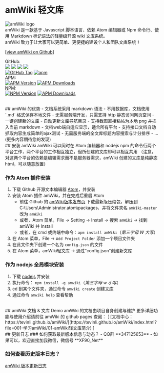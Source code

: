 # amWiki 轻文库

![amWiki logo](https://amwiki.xf09.net/docs/assets/logo.png)  
amWiki 是一款基于 Javascript 脚本语言、依赖 Atom 编辑器或 Npm 命令行、使用 Markdown 标记语法的轻量级开源 wiki 文库系统。  
amWiki 致力于让大家可以更简单、更便捷的建设个人和团队文库系统！  

[[view amWiki on Github](https://github.com/TevinLi/amWiki)]  

GitHub:  
[![](https://img.shields.io/github/stars/TevinLi/amWiki.svg?style=social&label=Star)](https://github.com/TevinLi/amWiki "GitHub Stars") [![](https://img.shields.io/github/forks/TevinLi/amWiki.svg?style=social&label=Fork)](https://github.com/TevinLi/amWiki "GitHub Forks") [![](https://img.shields.io/github/issues-raw/TevinLi/amWiki.svg)](https://github.com/TevinLi/amWiki "GitHub Open Issues") [![](https://img.shields.io/github/issues-closed-raw/TevinLi/amWiki.svg)](https://github.com/TevinLi/amWiki "GitHub Closed Issues")  
[![GitHub Tag](https://img.shields.io/github/tag/TevinLi/amWiki.svg)](https://github.com/TevinLi/amWiki "GitHub Tag") [![apm](https://img.shields.io/github/license/TevinLi/amWiki.svg)](https://atom.io/packages/amWiki "MIT License")  
APM:  
[![APM Version](https://img.shields.io/apm/v/amWiki.svg)](https://atom.io/packages/amWiki "APM Version") [![APM Downloads](https://img.shields.io/apm/dm/amWiki.svg)](https://atom.io/packages/amWiki "APM Downloads")  
NPM:  
[![NPM Version](https://img.shields.io/npm/v/amwiki.svg)](https://www.npmjs.com/package/amwiki "NPM Version") [![APM Downloads](https://img.shields.io/npm/dt/amWiki.svg)](https://www.npmjs.com/package/amwiki "APM Downloads")

<br>
## amWiki 的优势
- 文档系统采用 markdown 语法
- 不用数据库，文档使用 `.md` 格式保存本地文件
- 无需服务端开发，只需支持 http 静态访问网页空间
- 一键创建新的文库
- 自动更新文库导航目录
- 支持截图直接粘帖为本地 png 并插入当前 markdown
- 文档web端自适应显示，适合所有平台
- 支持接口文档自动抓取内容生成简单的ajax测试
- 无需服务端的全文库标题内容搜索与计分排序
- ... (更多内容期待您的发现)

<br>
## 安装 amWiki
amWiki 可以同时在 Atom 编辑器和 nodejs npm 的命令行两个平台工作，两个平台的工作相互独立，但所创建的文库却可以相互共用  
（注意，对这两个平台的依赖是编辑需求而不是服务器需求，amWiki 创建的文库是纯静态 html，可以随意放置）

### 作为 Atom 插件安装
1. 下载 Github 开源文本编辑器 [Atom](https://atom.io/ "Atom官网")，并安装  
2. 安装 Atom 插件 amWiki，并在完成后重启 Atom
    - 前往 Github 的 [amWiki版本发布页](https://github.com/TevinLi/amWiki/releases) 下载最新版压缩包，解压到 C:\Users\Administrator\.atom\packages，并将文件夹名 `amWiki-master` 改为 `amWiki`
    - 或者，Atom 菜单，File -> Setting -> Install -> 搜索 `amWiki` -> 找到 amWiki 并  Install
    - 或者，在 cmd 或终端中命令：`apm install amWiki`（_第三字母 W 大写_）
3. 在 Atom 菜单，File -> `Add Project Folder` 添加一个项目文件夹
4. 在此文件夹下创建一个名为 `config.json` 的文件
5. 在 Atom 菜单，amWiki轻文库 -> 通过“config.json”创建新文库

### 作为 nodejs 全局模块安装
1. 下载 [nodejs](https://nodejs.org/) 并安装
2. 执行命令： `npm install -g amwiki`（_第三字母 w 小写_）
3. cd 到某个文件夹，通过命令 `amwiki create` 创建文库
4. 通过命令 `amwiki help` 查看帮助

<br>
## amWiki 文档 & 文库 Demo
amWiki 的文档由项目自身创建与维护  
更多详细功能与使用介绍请前往 amWiki 的 github pages 查阅：  
[ [文档中心：https://tevinli.github.io/amWiki/](https://tevinli.github.io/amWiki/index.html?file=001-学习amWiki/01-amWiki轻文库简介) ]

<br>
## 更新日志
### 如何获取最新版本信息与动态？
- QQ群 **347125653**
- 如果可以，欢迎直接加我微信，微信号 **XF90_Net**  

### 如何查看历史版本日志？
[amWiki 版本更新日志](https://github.com/TevinLi/amWiki/blob/master/CHANGELOG.md "amWiki版本更新日志")
